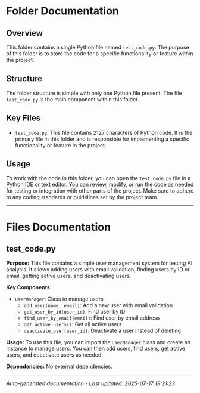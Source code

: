 # Folder Documentation

## Overview
This folder contains a single Python file named `test_code.py`. The purpose of this folder is to store the code for a specific functionality or feature within the project.

## Structure
The folder structure is simple with only one Python file present. The file `test_code.py` is the main component within this folder.

## Key Files
- `test_code.py`: This file contains 2127 characters of Python code. It is the primary file in this folder and is responsible for implementing a specific functionality or feature in the project.

## Usage
To work with the code in this folder, you can open the `test_code.py` file in a Python IDE or text editor. You can review, modify, or run the code as needed for testing or integration with other parts of the project. Make sure to adhere to any coding standards or guidelines set by the project team.

---

# Files Documentation

## test_code.py

**Purpose:** This file contains a simple user management system for testing AI analysis. It allows adding users with email validation, finding users by ID or email, getting active users, and deactivating users.

**Key Components:**
- `UserManager`: Class to manage users
  - `add_user(name, email)`: Add a new user with email validation
  - `get_user_by_id(user_id)`: Find user by ID
  - `find_user_by_email(email)`: Find user by email address
  - `get_active_users()`: Get all active users
  - `deactivate_user(user_id)`: Deactivate a user instead of deleting

**Usage:** To use this file, you can import the `UserManager` class and create an instance to manage users. You can then add users, find users, get active users, and deactivate users as needed.

**Dependencies:** No external dependencies.

---
*Auto-generated documentation - Last updated: 2025-07-17 19:21:23*
